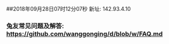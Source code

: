 ##2018年09月28日07时12分07秒 新址: 142.93.4.10
### 兔友常见问题及解答: https://github.com/wanggonging/d/blob/w/FAQ.md
